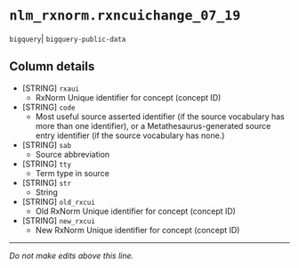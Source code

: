 # `nlm_rxnorm.rxncuichange_07_19`
`bigquery`| `bigquery-public-data`

## Column details
* [STRING]    `rxaui`
  - RxNorm Unique identifier for concept (concept ID)
* [STRING]    `code`
  - Most useful source asserted identifier (if the source vocabulary has more than one identifier), or a Metathesaurus-generated source entry identifier (if the source vocabulary has none.)
* [STRING]    `sab`
  - Source abbreviation
* [STRING]    `tty`
  - Term type in source
* [STRING]    `str`
  - String
* [STRING]    `old_rxcui`
  - Old RxNorm Unique identifier for concept (concept ID)
* [STRING]    `new_rxcui`
  - New RxNorm Unique identifier for concept (concept ID)

-------------------------------------------------------------------------------
*Do not make edits above this line.*
